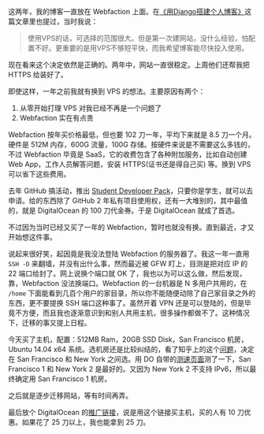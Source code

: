 这两年，我的博客一直放在 Webfaction 上面。在[《用Django搭建个人博客》][1]这篇文章里也提过，当时我说：

> 使用VPS的话，可选择的范围很大。但是第一次建网站，没什么经验，怕配置不好。更重要的是用VPS不够短平快，而我希望博客能尽快投入使用。

现在看来这个决定依然是正确的。两年中，网站一直很稳定。上周他们还帮我把 HTTPS 给装好了。

即使这样，一年之前我就有换到 VPS 的想法。主要原因有两个：

1. 从零开始打理 VPS 对我已经不再是一个问题了
2. Webfaction 实在有点贵

Webfaction 按年买价格最低，但也要 102 刀一年，平均下来就是 8.5 刀一个月。硬件是 512M 内存，600G 流量，100G 存储。按硬件来说是不需要这么多钱的，不过 Webfaction 毕竟是 SaaS，它的收费包含了各种附加服务，比如自动创建 Web App，工作人员解答问题，安装 HTTPS(证书还是得自己买) 等。换到 VPS 可以省下这些费用。

去年 GitHub 搞活动，推出 [Student Developer Pack][2]，只要你是学生，就可以去申请。给的东西除了 GitHub 2 年私有项目使用权，还有一大堆别的，其中最值的，就是 DigitalOcean 的 100 刀代金券。于是 DigitalOcean 就成了首选。

不过因为当时已经又买了一年的 Webfaction，暂时也就没有换。直到最近，才又开始想这件事。

说起来很好笑，起因竟是我没法登陆 Webfaction 的服务器了。我这一年一直用 `SSH -D` 来翻墙，并没有出什么事，然而最近被 GFW 盯上，目测是把对应 IP 的 22 端口给封了。网上说换个端口就 OK 了，我也以为可以这么做，然后发现，靠，Webfaction 没法换端口。Webfaction 的一台机器是 N 多用户共用的，在 `/home` 下面能看到几百个用户的家目录，所以你不能随便动除了自己家目录之外的东西，更不要提换 SSH 端口这种事了。虽然开着 VPN 还是可以登陆的，但是毕竟不方便，而且我也逐渐意识到和别人共用主机，很多操作都做不了。这种情况下，迁移的事又提上日程。

今天买了主机，配置：512MB Ram，20GB SSD Disk，San Francisco 机房，Ubuntu 14.04 x64 系统。选机房还是比较纠结的，看了知乎上的这个[问题][3]，决定在 San Francisco 和 New York 之间选。用 DO 自带的[测速页面][4]测了一下，San Francisco 1 和 New York 2 是最好的。又因为 New York 2 不支持 IPv6，所以最终确定用 San Francisco 1 机房。
 
之后就是逐步迁移网站，等有时间再弄。

最后放个 DigitalOcean 的[推广链接][5]，说是用这个链接买主机，买的人有 10 刀优惠。如果花了 25 刀以上，我也能拿到 25 刀。


[1]: https://www.laike9m.com/blog/yong-djangoda-jian-ge-ren-bo-ke,22/
[2]: https://education.github.com/pack/offers
[3]: http://www.zhihu.com/question/25529727
[4]: http://speedtest-sgp1.digitalocean.com/
[5]: https://www.digitalocean.com/?refcode=a582fa751343